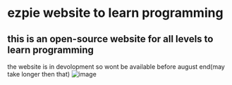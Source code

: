 # ezpie website to learn programming
## this is an open-source website for all levels to learn programming
the website is in devolopment so wont be available before august end(may take longer then that)
![image](https://user-images.githubusercontent.com/104765117/170196082-77a5b205-fa0a-404a-9389-4c250c5b3b29.png)
